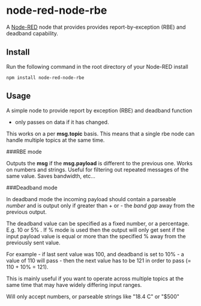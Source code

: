 node-red-node-rbe
=================

A <a href="http://nodered.org" target="_new">Node-RED</a> node that provides
provides report-by-exception (RBE) and deadband capability.

Install
-------

Run the following command in the root directory of your Node-RED install

    npm install node-red-node-rbe


Usage
-----

A simple node to provide report by exception (RBE) and deadband function
- only passes on data if it has changed.

This works on a per **msg.topic** basis. This means that a single rbe node can
handle multiple topics at the same time.

###RBE mode

Outputs the **msg** if the **msg.payload** is different to the previous one.
Works on numbers and strings. Useful for filtering out repeated messages of the
same value. Saves bandwidth, etc...

###Deadband mode

In deadband mode the incoming payload should contain a parseable *number* and is
output only if greater than + or - the *band gap* away from the previous output.

The deadband value can be specified as a fixed number, or a percentage. E.g. 10
or 5% . If % mode is used then the output will only get sent if the input payload
value is equal or more than the specified % away from the previously sent value.

For example - if last sent value was 100, and deadband is set to 10% - a value
of 110 will pass - then the next value has to be 121 in order to pass (= 110 + 10% = 121).

This is mainly useful if you want to operate across multiple topics at the same
time that may have widely differing input ranges.

Will only accept numbers, or parseable strings like  "18.4 C"  or "$500"
